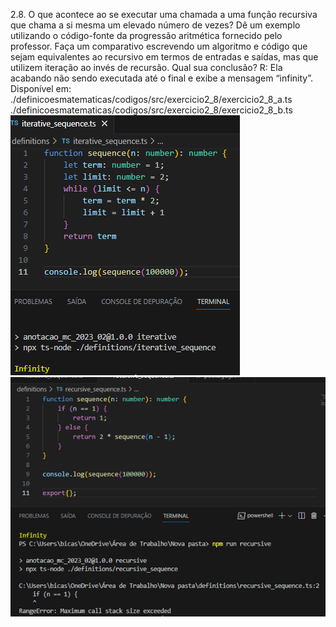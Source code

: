 2.8. O que acontece ao se executar uma chamada a uma função recursiva que chama a si mesma um elevado número de vezes? Dê um exemplo utilizando o código-fonte da progressão aritmética fornecido pelo professor. Faça um comparativo escrevendo um algoritmo e código que sejam equivalentes ao recursivo em termos de entradas e saídas, mas que utilizem iteração ao invés de recursão. Qual sua conclusão?
R: Ela acabando não sendo executada até o final e exibe a mensagem “infinity”.
Disponível em:
./definicoesmatematicas/codigos/src/exercicio2_8/exercicio2_8_a.ts
./definicoesmatematicas/codigos/src/exercicio2_8/exercicio2_8_b.ts
<img src=./imgs/sequence1.png>
<img src=./imgs/sequence2.png>
